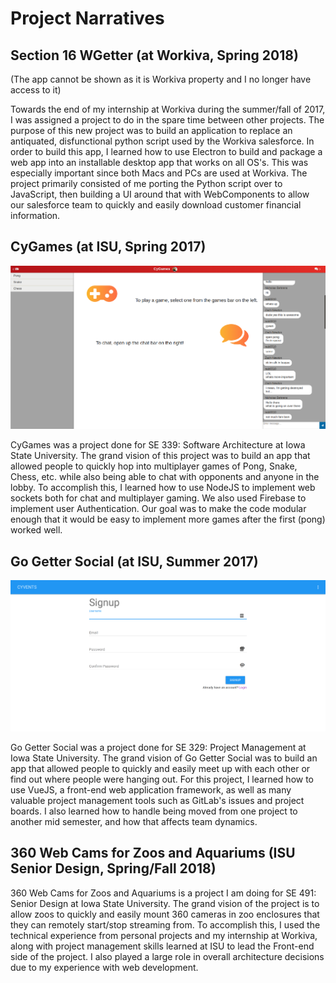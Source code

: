 # Project Narratives

## Section 16 WGetter (at Workiva, Spring 2018)

(The app cannot be shown as it is Workiva property and I no longer have access to it)

Towards the end of my internship at Workiva during the summer/fall of 2017, I was assigned a project to do in the spare time between other projects. The purpose of this new project was to build an application to replace an antiquated, disfunctional python script used by the Workiva salesforce. In order to build this app, I learned how to use Electron to build and package a web app into an installable desktop app that works on all OS's. This was especially important since both Macs and PCs are used at Workiva. The project primarily consisted of me porting the Python script over to JavaScript, then building a UI around that with WebComponents to allow our salesforce team to quickly and easily download customer financial information.

## CyGames (at ISU, Spring 2017)

![app lobby screen](../assets/img/cygames.png)

CyGames was a project done for SE 339: Software Architecture at Iowa State University. The grand vision of this project was to build an app that allowed people to quickly hop into multiplayer games of Pong, Snake, Chess, etc. while also being able to chat with opponents and anyone in the lobby. To accomplish this, I learned how to use NodeJS to implement web sockets both for chat and multiplayer gaming. We also used Firebase to implement user Authentication. Our goal was to make the code modular enough that it would be easy to implement more games after the first (pong) worked well.

## Go Getter Social (at ISU, Summer 2017)

![app login screen](../assets/img/GoGetterSocial.png)

Go Getter Social was a project done for SE 329: Project Management at Iowa State University. The grand vision of Go Getter Social was to build an app that allowed people to quickly and easily meet up with each other or find out where people were hanging out. For this project, I learned how to use VueJS, a front-end web application framework, as well as many valuable project management tools such as GitLab's issues and project boards. I also learned how to handle being moved from one project to another mid semester, and how that affects team dynamics.

## 360 Web Cams for Zoos and Aquariums (ISU Senior Design, Spring/Fall 2018)

360 Web Cams for Zoos and Aquariums is a project I am doing for SE 491: Senior Design at Iowa State University. The grand vision of the project is to allow zoos to quickly and easily mount 360 cameras in zoo enclosures that they can remotely start/stop streaming from. To accomplish this, I used the technical experience from personal projects and my internship at Workiva, along with project management skills learned at ISU to lead the Front-end side of the project. I also played a large role in overall architecture decisions due to my experience with web development.
